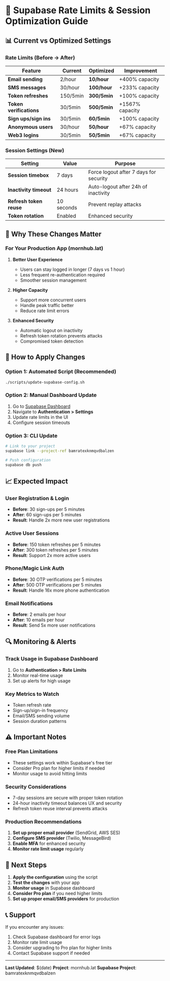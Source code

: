 # 🚀 Supabase Rate Limits & Session Optimization Guide

## 📊 **Current vs Optimized Settings**

### **Rate Limits (Before → After)**

| Feature | Current | Optimized | Improvement |
|---------|---------|-----------|-------------|
| **Email sending** | 2/hour | **10/hour** | +400% capacity |
| **SMS messages** | 30/hour | **100/hour** | +233% capacity |
| **Token refreshes** | 150/5min | **300/5min** | +100% capacity |
| **Token verifications** | 30/5min | **500/5min** | +1567% capacity |
| **Sign ups/sign ins** | 30/5min | **60/5min** | +100% capacity |
| **Anonymous users** | 30/hour | **50/hour** | +67% capacity |
| **Web3 logins** | 30/5min | **50/5min** | +67% capacity |

### **Session Settings (New)**

| Setting | Value | Purpose |
|---------|-------|---------|
| **Session timebox** | 7 days | Force logout after 7 days for security |
| **Inactivity timeout** | 24 hours | Auto-logout after 24h of inactivity |
| **Refresh token reuse** | 10 seconds | Prevent replay attacks |
| **Token rotation** | Enabled | Enhanced security |

## 🎯 **Why These Changes Matter**

### **For Your Production App (mornhub.lat)**

1. **Better User Experience**
   - Users can stay logged in longer (7 days vs 1 hour)
   - Less frequent re-authentication required
   - Smoother session management

2. **Higher Capacity**
   - Support more concurrent users
   - Handle peak traffic better
   - Reduce rate limit errors

3. **Enhanced Security**
   - Automatic logout on inactivity
   - Refresh token rotation prevents attacks
   - Compromised token detection

## 🔧 **How to Apply Changes**

### **Option 1: Automated Script (Recommended)**
```bash
./scripts/update-supabase-config.sh
```

### **Option 2: Manual Dashboard Update**
1. Go to [Supabase Dashboard](https://supabase.com/dashboard/project/bamratexknmqvdbalzen)
2. Navigate to **Authentication > Settings**
3. Update rate limits in the UI
4. Configure session timeouts

### **Option 3: CLI Update**
```bash
# Link to your project
supabase link --project-ref bamratexknmqvdbalzen

# Push configuration
supabase db push
```

## 📈 **Expected Impact**

### **User Registration & Login**
- **Before**: 30 sign-ups per 5 minutes
- **After**: 60 sign-ups per 5 minutes
- **Result**: Handle 2x more new user registrations

### **Active User Sessions**
- **Before**: 150 token refreshes per 5 minutes
- **After**: 300 token refreshes per 5 minutes
- **Result**: Support 2x more active users

### **Phone/Magic Link Auth**
- **Before**: 30 OTP verifications per 5 minutes
- **After**: 500 OTP verifications per 5 minutes
- **Result**: Handle 16x more phone authentication

### **Email Notifications**
- **Before**: 2 emails per hour
- **After**: 10 emails per hour
- **Result**: Send 5x more user notifications

## 🔍 **Monitoring & Alerts**

### **Track Usage in Supabase Dashboard**
1. Go to **Authentication > Rate Limits**
2. Monitor real-time usage
3. Set up alerts for high usage

### **Key Metrics to Watch**
- Token refresh rate
- Sign-up/sign-in frequency
- Email/SMS sending volume
- Session duration patterns

## ⚠️ **Important Notes**

### **Free Plan Limitations**
- These settings work within Supabase's free tier
- Consider Pro plan for higher limits if needed
- Monitor usage to avoid hitting limits

### **Security Considerations**
- 7-day sessions are secure with proper token rotation
- 24-hour inactivity timeout balances UX and security
- Refresh token reuse interval prevents attacks

### **Production Recommendations**
1. **Set up proper email provider** (SendGrid, AWS SES)
2. **Configure SMS provider** (Twilio, MessageBird)
3. **Enable MFA** for enhanced security
4. **Monitor rate limit usage** regularly

## 🚀 **Next Steps**

1. **Apply the configuration** using the script
2. **Test the changes** with your app
3. **Monitor usage** in Supabase dashboard
4. **Consider Pro plan** if you need higher limits
5. **Set up proper email/SMS providers** for production

## 📞 **Support**

If you encounter any issues:
1. Check Supabase dashboard for error logs
2. Monitor rate limit usage
3. Consider upgrading to Pro plan for higher limits
4. Contact Supabase support if needed

---

**Last Updated**: $(date)
**Project**: mornhub.lat
**Supabase Project**: bamratexknmqvdbalzen 